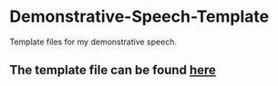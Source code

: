# Demonstrative-Speech-Template
Template files for my demonstrative speech.

<h2> The template file can be found <a href="https://github.com/BenLeQuire/Demonstrative-Speech-Template/releases/tag/Template"> here </a> </h2>

